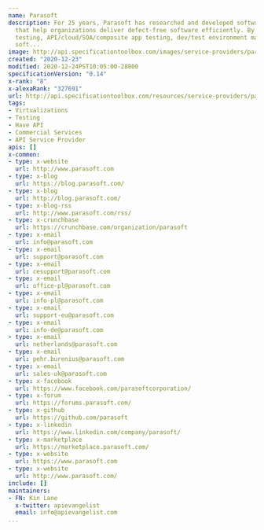 ```yaml
---
name: Parasoft
description: For 25 years, Parasoft has researched and developed software solutions
  that help organizations deliver defect-free software efficiently. By integrating  development
  testing, API/cloud/SOA/composite app testing, dev/test environment management, and
  soft...
image: http://api.specificationtoolbox.com/images/service-providers/parasoft.jpg
created: "2020-12-23"
modified: 2020-12-24PST10:05:00-28800
specificationVersion: "0.14"
x-rank: "8"
x-alexaRank: "327691"
url: http://api.specificationtoolbox.com/resources/service-providers/parasoft/
tags:
- Virtualizations
- Testing
- Have API
- Commercial Services
- API Service Provider
apis: []
x-common:
- type: x-website
  url: http://www.parasoft.com
- type: x-blog
  url: https://blog.parasoft.com/
- type: x-blog
  url: http://blog.parasoft.com/
- type: x-blog-rss
  url: http://www.parasoft.com/rss/
- type: x-crunchbase
  url: https://crunchbase.com/organization/parasoft
- type: x-email
  url: info@parasoft.com
- type: x-email
  url: support@parasoft.com
- type: x-email
  url: cesupport@parasoft.com
- type: x-email
  url: office-pl@parasoft.com
- type: x-email
  url: info-pl@parasoft.com
- type: x-email
  url: support-eu@parasoft.com
- type: x-email
  url: info-de@parasoft.com
- type: x-email
  url: netherlands@parasoft.com
- type: x-email
  url: pehr.burenius@parasoft.com
- type: x-email
  url: sales-uk@parasoft.com
- type: x-facebook
  url: https://www.facebook.com/parasoftcorporation/
- type: x-forum
  url: https://forums.parasoft.com/
- type: x-github
  url: https://github.com/parasoft
- type: x-linkedin
  url: https://www.linkedin.com/company/parasoft/
- type: x-marketplace
  url: https://marketplace.parasoft.com/
- type: x-website
  url: https://www.parasoft.com
- type: x-website
  url: http://www.parasoft.com/
include: []
maintainers:
- FN: Kin Lane
  x-twitter: apievangelist
  email: info@apievangelist.com
...
```

